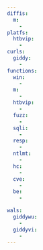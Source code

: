 ```yaml
---
diffis:
  m:
    -
platfs:
  htbvip:
    -
curls:
  giddy:
    -
functions:
  win:
    -
  m:
    -
  htbvip:
    -
  fuzz:
    -
  sqli:
    -
  resp:
    -
  ntlmt:
    -
  hc:
    -
  cve:
    -
  be:
    -

wals:
  giddywu:
    -
  giddyvi:
    -
---
```

